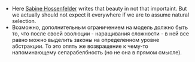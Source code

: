 * Here [Sabine Hossenfelder](http://www.math.columbia.edu/~woit/wordpress/?p=10314) writes that beauty in not that importaint. But we actually should not expect it everywhere if we are to assume natural selection.
* Возможно, дополнительным ограничением на модель должно быть то, что после своей эволюции - наращивания сложности - в ней все равно можно выделить законы на определенном уровне абстракции. То это опять же возвращение к чему-то напоминающему сепарабелбность (но не она в прямом смысле).

